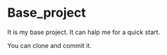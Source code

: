 # Base_project

It is my base project. It can halp me for a quick start.

You can clone and commit it.
